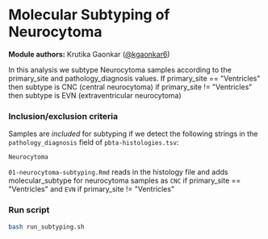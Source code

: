 # Molecular Subtyping of Neurocytoma

**Module authors:** Krutika Gaonkar ([@kgaonkar6](https://github.com/kgaonkar6i))

In this analysis we subtype Neurocytoma samples according to the primary_site and pathology_diagnosis values. If primary_site == "Ventricles" then subtype is CNC (central neurocytoma) if primary_site != "Ventricles" then subtype is EVN (extraventricular neurocytoma)

### Inclusion/exclusion criteria

Samples are _included_ for subtyping if we detect the following strings in the `pathology_diagnosis` field of `pbta-histologies.tsv`:

```
Neurocytoma
```

`01-neurocytoma-subtyping.Rmd` reads in the histology file and adds molecular_subtype for neurocytoma samples as `CNC` if primary_site == "Ventricles" and `EVN` if primary_site != "Ventricles"  

### Run script

```sh
bash run_subtyping.sh
```

